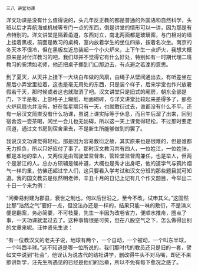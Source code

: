     三八 讲堂功课 

   洋文功课是没有什么值得说的，头几年反正教的都是普通的外国语和自然科学，头班以后才弄航海或机械等专门一点的东西，倒是讲堂的情形可以一讲，因为那是有点特别的。洋文讲堂是隔着甬道，东西对立，南北两面都是玻璃窗，与门相对的墙上挂着黑板，前面是教习的桌椅，室内放着学生的坐位四排，按着名次坐。南京的冬天本不很冷，但在黑板左近总装起一个小火炉来，上下午生一点炉火，我想大概原来是对付洋教习的吧，我们却并不觉得它有什么好处，特别如有一时期代理二班教习的奚清如老师，他还把桌子挪到门口那边去，有点避之若浼的意思。

   到了夏天，从天井上挂下一大块白布做的风扇，由绳子从壁间通出去，有听差坐在屋后小弄堂里拉着，这也是毫无用处的东西，只是装个样子，后来学堂也作兴放暑假若干天，那时候或者这也就取消了吧。汉文讲堂只是旧式的厢房，朝东全部是门，下半是板，上部格子上糊纸，地面砌砖，与洋文讲堂比较起来差得多了，那些火炉风扇也并没有，好在每星期只有一天，也就敷衍过去，谁都没有什么不平。还有一层汉文简直没有什么功课，虽说上课实际等于休息，而且午后溜了出来，回到宿舍泡一壶茶喝，闲坐一会儿也无妨碍，所以这一天上课觉得轻松，不过那时要走间道，通过文书房到宿舍里去，不是新生所能够做到的罢了。

   我说汉文功课觉得轻松，那是因为容易敷衍之故，其实原来也是很难的，但是谁都无力担负，所以只好应付了事了。那时汉文教习共有四人，一位姓江，一位姓张，都是本地的举人，又两位是由驾驶堂监督朱，管轮堂监督周兼任，也是举人，但两个是浙江的人。总办方硕辅是候补道，大概也是秀才出身吧，他的道学气与鸦片烟气一样的重，仿佛还超过举人们，这只要看入学考试和汉文分班的那些题目就可知道。我的国文教员是张然明老师，辛丑十月的日记上记有几个作文题目，今举出二十日一个来为例：

   “问秦易封建为郡县，衰世之制也，何以后世沿之，至今不改，试申其义。”这固然比那“浩然之气”要好一点，但没法办还是一样的，结果只能一味的敷衍，不是演义便是翻案，务必简要，不可枝蔓，先生一半因为改卷省力，便顺水推舟，圈点了事，一天功课就混过去了。这种事情很是可笑，但在八股空气之下，怎么做得出别的文章来呢。汪仲贤先生说：

   “有一位教汉文的老夫子说，地球有两个，一个自动，一个被动，一个叫东半球，一个叫西半球。”这不知道是哪一位所说的，我们那时代的教员还只是旧的一套，譬如文中说到“社会”，他误认为说古代的结社讲学，删改得牛头不对马嘴，却还不来掺讲新学，汪先生所遇见的已经是他们的后辈，所以不免有每下愈况之感了。

